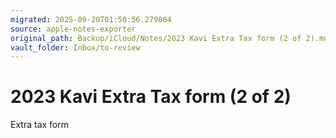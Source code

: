 ```yaml
---
migrated: 2025-09-20T01:50:56.279804
source: apple-notes-exporter
original_path: Backup/iCloud/Notes/2023 Kavi Extra Tax form (2 of 2).md
vault_folder: Inbox/to-review
---
```

# 2023 Kavi Extra Tax form (2 of 2)

Extra tax form 

